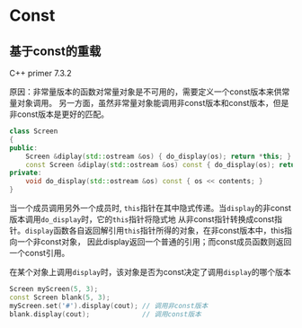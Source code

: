 # Const

## 基于const的重载
C++ primer 7.3.2

原因：非常量版本的函数对常量对象是不可用的，需要定义一个const版本来供常量对象调用。
另一方面，虽然非常量对象能调用非const版本和const版本，但是非const版本是更好的匹配。

```cpp
class Screen
{
public:
    Screen &diplay(std::ostream &os) { do_display(os); return *this; }
    const Screen &diplay(std::ostream &os) const { do_display(os); return *this; }
private:
    void do_display(std::ostream &os) const { os << contents; }
}
```
当一个成员调用另外一个成员时, `this`指针在其中隐式传递。当`display`的非const版本调用`do_display`时，它的`this`指针将隐式地
从非const指针转换成const指针。`display`函数各自返回解引用`this`指针所得的对象，在非const版本中，this指向一个非const对象，
因此display返回一个普通的引用；而const成员函数则返回一个const引用。

在某个对象上调用`display`时，该对象是否为const决定了调用`display`的哪个版本
```cpp
Screen myScreen(5, 3);
const Screen blank(5, 3);
myScreen.set('#').display(cout); // 调用非const版本
blank.display(cout);             // 调用const版本
```
